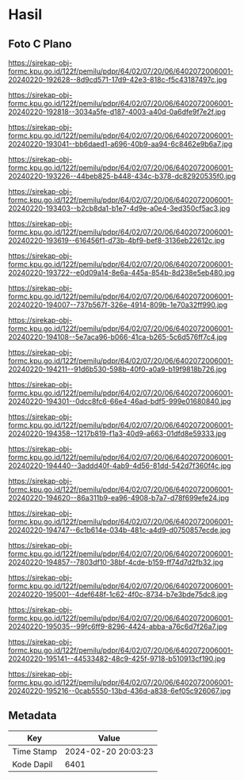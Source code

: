 # Hasil

## Foto C Plano

https://sirekap-obj-formc.kpu.go.id/122f/pemilu/pdpr/64/02/07/20/06/6402072006001-20240220-192628--8d9cd571-17d9-42e3-818c-f5c43187497c.jpg

https://sirekap-obj-formc.kpu.go.id/122f/pemilu/pdpr/64/02/07/20/06/6402072006001-20240220-192818--3034a5fe-d187-4003-a40d-0a6dfe9f7e2f.jpg

https://sirekap-obj-formc.kpu.go.id/122f/pemilu/pdpr/64/02/07/20/06/6402072006001-20240220-193041--bb6daed1-a696-40b9-aa94-6c8462e9b6a7.jpg

https://sirekap-obj-formc.kpu.go.id/122f/pemilu/pdpr/64/02/07/20/06/6402072006001-20240220-193226--44beb825-b448-434c-b378-dc82920535f0.jpg

https://sirekap-obj-formc.kpu.go.id/122f/pemilu/pdpr/64/02/07/20/06/6402072006001-20240220-193403--b2cb8da1-b1e7-4d9e-a0e4-3ed350cf5ac3.jpg

https://sirekap-obj-formc.kpu.go.id/122f/pemilu/pdpr/64/02/07/20/06/6402072006001-20240220-193619--616456f1-d73b-4bf9-bef8-3136eb22612c.jpg

https://sirekap-obj-formc.kpu.go.id/122f/pemilu/pdpr/64/02/07/20/06/6402072006001-20240220-193722--e0d09a14-8e6a-445a-854b-8d238e5eb480.jpg

https://sirekap-obj-formc.kpu.go.id/122f/pemilu/pdpr/64/02/07/20/06/6402072006001-20240220-194007--737b567f-326e-4914-809b-1e70a32ff990.jpg

https://sirekap-obj-formc.kpu.go.id/122f/pemilu/pdpr/64/02/07/20/06/6402072006001-20240220-194108--5e7aca96-b066-41ca-b265-5c6d576ff7c4.jpg

https://sirekap-obj-formc.kpu.go.id/122f/pemilu/pdpr/64/02/07/20/06/6402072006001-20240220-194211--91d6b530-598b-40f0-a0a9-b19f9818b726.jpg

https://sirekap-obj-formc.kpu.go.id/122f/pemilu/pdpr/64/02/07/20/06/6402072006001-20240220-194301--0dcc8fc6-66e4-46ad-bdf5-999e01680840.jpg

https://sirekap-obj-formc.kpu.go.id/122f/pemilu/pdpr/64/02/07/20/06/6402072006001-20240220-194358--1217b819-f1a3-40d9-a663-01dfd8e59333.jpg

https://sirekap-obj-formc.kpu.go.id/122f/pemilu/pdpr/64/02/07/20/06/6402072006001-20240220-194440--3addd40f-4ab9-4d56-81dd-542d7f360f4c.jpg

https://sirekap-obj-formc.kpu.go.id/122f/pemilu/pdpr/64/02/07/20/06/6402072006001-20240220-194620--86a311b9-ea96-4908-b7a7-d78f699efe24.jpg

https://sirekap-obj-formc.kpu.go.id/122f/pemilu/pdpr/64/02/07/20/06/6402072006001-20240220-194747--6c1b614e-034b-481c-a4d9-d0750857ecde.jpg

https://sirekap-obj-formc.kpu.go.id/122f/pemilu/pdpr/64/02/07/20/06/6402072006001-20240220-194857--7803df10-38bf-4cde-b159-ff74d7d2fb32.jpg

https://sirekap-obj-formc.kpu.go.id/122f/pemilu/pdpr/64/02/07/20/06/6402072006001-20240220-195001--4def648f-1c62-4f0c-8734-b7e3bde75dc8.jpg

https://sirekap-obj-formc.kpu.go.id/122f/pemilu/pdpr/64/02/07/20/06/6402072006001-20240220-195035--99fc6ff9-8296-4424-abba-a76c6d7f26a7.jpg

https://sirekap-obj-formc.kpu.go.id/122f/pemilu/pdpr/64/02/07/20/06/6402072006001-20240220-195141--44533482-48c9-425f-9718-b510913cf190.jpg

https://sirekap-obj-formc.kpu.go.id/122f/pemilu/pdpr/64/02/07/20/06/6402072006001-20240220-195216--0cab5550-13bd-436d-a838-6ef05c926067.jpg


## Metadata

| Key        | Value               |
| ---------- | ------------------- |
| Time Stamp | 2024-02-20 20:03:23 |
| Kode Dapil | 6401                |



